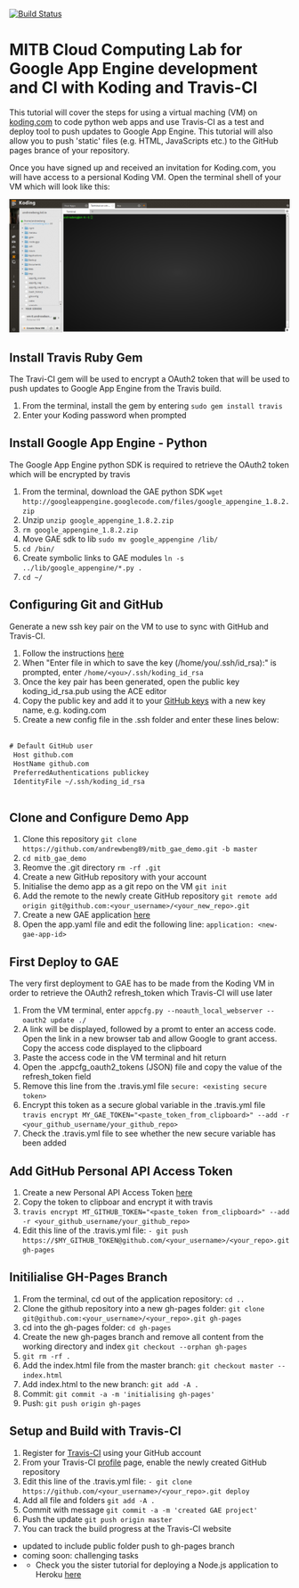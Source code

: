 [![Build Status](https://travis-ci.org/andrewbeng89/mitb_gae_demo.png?branch=master)](https://travis-ci.org/andrewbeng89/mitb_gae_demo)
# MITB Cloud Computing Lab for Google App Engine development and CI with Koding and Travis-CI

This tutorial will cover the steps for using a virtual maching (VM) on [koding.com](https://koding.com) to code python web apps and use Travis-CI as a test and deploy tool to push updates to Google App Engine. This tutorial will also allow you to push 'static' files (e.g. HTML, JavaScripts etc.) to the GitHub pages brance of your repository.

Once you have signed up and received an invitation for Koding.com, you will have access to a persional Koding VM. Open the terminal shell of your VM which will look like this:

![koding terminal](/images/koding_vm.png)


## Install Travis Ruby Gem

The Travi-CI gem will be used to encrypt a OAuth2 token that will be used to push updates to Google App Engine from the Travis build.

1. From the terminal, install the gem by entering `sudo gem install travis`
2. Enter your Koding password when prompted


## Install Google App Engine - Python

The Google App Engine python SDK is required to retrieve the OAuth2 token which will be encrypted by travis

1. From the terminal, download the GAE python SDK `wget http://googleappengine.googlecode.com/files/google_appengine_1.8.2.zip`
2. Unzip `unzip google_appengine_1.8.2.zip`
3. `rm google_appengine_1.8.2.zip`
4. Move GAE sdk to lib `sudo mv google_appengine /lib/`
5. `cd /bin/`
6. Create symbolic links to GAE modules `ln -s ../lib/google_appengine/*.py .`
7. `cd ~/`


## Configuring Git and GitHub

Generate a new ssh key pair on the VM to use to sync with GitHub and Travis-CI.

1. Follow the instructions [here](https://help.github.com/articles/generating-ssh-keys)
2. When "Enter file in which to save the key (/home/you/.ssh/id_rsa):" is prompted, enter  `/home/<you>/.ssh/koding_id_rsa`
3. Once the key pair has been generated, open the public key koding_id_rsa.pub using the ACE editor
4. Copy the public key and add it to your [GitHub keys](https://github.com/settings/ssh) with a new key name, e.g. koding.com
5. Create a new config file in the .ssh folder and enter these lines below:
<pre>
  <code>
# Default GitHub user
 Host github.com
 HostName github.com
 PreferredAuthentications publickey
 IdentityFile ~/.ssh/koding_id_rsa
  </code>
</pre> 


## Clone and Configure Demo App

1. Clone this repository `git clone https://github.com/andrewbeng89/mitb_gae_demo.git -b master`
2. `cd mitb_gae_demo`
3. Reomve the .git directory `rm -rf .git`
4. Create a new GitHub repository with your account
5. Initialise the demo app as a git repo on the VM `git init`
6. Add the remote to the newly create GitHub repository `git remote add origin git@github.com:<your_username>/<your_new_repo>.git`
7. Create a new GAE application [here](https://appengine.google.com/)
8. Open the app.yaml file and edit the following line: `application: <new-gae-app-id>`


## First Deploy to GAE

The very first deployment to GAE has to be made from the Koding VM in order to retrieve the OAuth2 refresh_token which Travis-CI will use later

1. From the VM terminal, enter `appcfg.py --noauth_local_webserver --oauth2 update ./`
2. A link will be displayed, followed by a promt to enter an access code. Open the link in a new browser tab and allow Google to grant access. Copy the access code displayed to the clipboard
3. Paste the access code in the VM terminal and hit return
4. Open the .appcfg_oauth2_tokens (JSON) file and copy the value of the refresh_token field
5. Remove this line from the .travis.yml file `secure: <existing secure token>`
6. Encrypt this token as a secure global variable in the .travis.yml file `travis encrypt MY_GAE_TOKEN="<paste_token_from_clipboard>" --add -r <your_github_username/your_github_repo>`
7. Check the .travis.yml file to see whether the new secure variable has been added


## Add GitHub Personal API Access Token

1. Create a new Personal API Access Token [here](https://github.com/settings/applications)
2. Copy the token to clipboar and encrypt it with travis
3. `travis encrypt MT_GITHUB_TOKEN="<paste_token from_clipboard>" --add -r <your_github_username/your_github_repo>`
4. Edit this line of the .travis.yml file: `- git push https://$MY_GITHUB_TOKEN@github.com/<your_username>/<your_repo>.git gh-pages`


## Initilialise GH-Pages Branch 

1. From the terminal, cd out of the application repository: `cd ..`
2. Clone the github repository into a new gh-pages folder: `git clone git@github.com:<your_username>/<your_repo>.git gh-pages`
3. cd into the gh-pages folder: `cd gh-pages`
4. Create the new gh-pages branch and remove all content from the working directory and index `git checkout --orphan gh-pages`
5. `git rm -rf .`
6. Add the index.html file from the master branch: `git checkout master -- index.html`
7. Add index.html to the new branch: `git add -A .`
8. Commit:  `git commit -a -m 'initialising gh-pages'`
9. Push: `git push origin gh-pages`


## Setup and Build with Travis-CI

1. Register for [Travis-CI](https://travis-ci.org) using your GitHub account
2. From your Travis-CI [profile](https://travis-ci.org/profile) page, enable the newly created GitHub repository
3. Edit this line of the .travis.yml file: `- git clone https://github.com/<your_username>/<your_repo>.git deploy`
4. Add all file and folders `git add -A .`
5. Commit with message `git commit -a -m 'created GAE project'`
6. Push the update `git push origin master`
7. You can track the build progress at the Travis-CI website

* updated to include public folder push to gh-pages branch
* coming soon: challenging tasks
* * Check you the sister tutorial for deploying a Node.js  application to Heroku [here](https://github.com/andrewbeng89/mitb_node_demo)